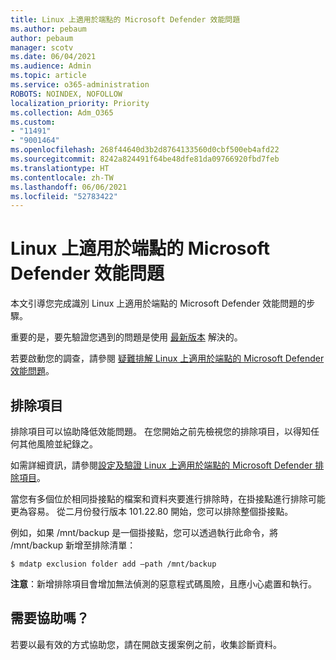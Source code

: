 ```yaml
---
title: Linux 上適用於端點的 Microsoft Defender 效能問題
ms.author: pebaum
author: pebaum
manager: scotv
ms.date: 06/04/2021
ms.audience: Admin
ms.topic: article
ms.service: o365-administration
ROBOTS: NOINDEX, NOFOLLOW
localization_priority: Priority
ms.collection: Adm_O365
ms.custom:
- "11491"
- "9001464"
ms.openlocfilehash: 268f44640d3b2d8764133560d0cbf500eb4afd22
ms.sourcegitcommit: 8242a824491f64be48dfe81da09766920fbd7feb
ms.translationtype: HT
ms.contentlocale: zh-TW
ms.lasthandoff: 06/06/2021
ms.locfileid: "52783422"
---
```

# <a name="performance-issues-for-microsoft-defender-for-endpoint-on-linux"></a>Linux 上適用於端點的 Microsoft Defender 效能問題

本文引導您完成識別 Linux 上適用於端點的 Microsoft Defender 效能問題的步驟。

重要的是，要先驗證您遇到的問題是使用 [最新版本](/microsoft-365/security/defender-endpoint/linux-whatsnew) 解決的。 

若要啟動您的調查，請參閱 [疑難排解 Linux 上適用於端點的 Microsoft Defender 效能問題](/microsoft-365/security/defender-endpoint/linux-support-perf)。

## <a name="exclusions"></a>排除項目

排除項目可以協助降低效能問題。 在您開始之前先檢視您的排除項目，以得知任何其他風險並紀錄之。

如需詳細資訊，請參閱[設定及驗證 Linux 上適用於端點的 Microsoft Defender 排除項目](/microsoft-365/security/defender-endpoint/linux-exclusions)。

當您有多個位於相同掛接點的檔案和資料夾要進行排除時，在掛接點進行排除可能更為容易。 從二月份發行版本 101.22.80 開始，您可以排除整個掛接點。

例如，如果 /mnt/backup 是一個掛接點，您可以透過執行此命令，將 /mnt/backup 新增至排除清單：

`$ mdatp exclusion folder add –path /mnt/backup`

**注意**：新增排除項目會增加無法偵測的惡意程式碼風險，且應小心處置和執行。

## <a name="need-help"></a>需要協助嗎？

若要以最有效的方式協助您，請在開啟支援案例之前，收集診斷資料。
